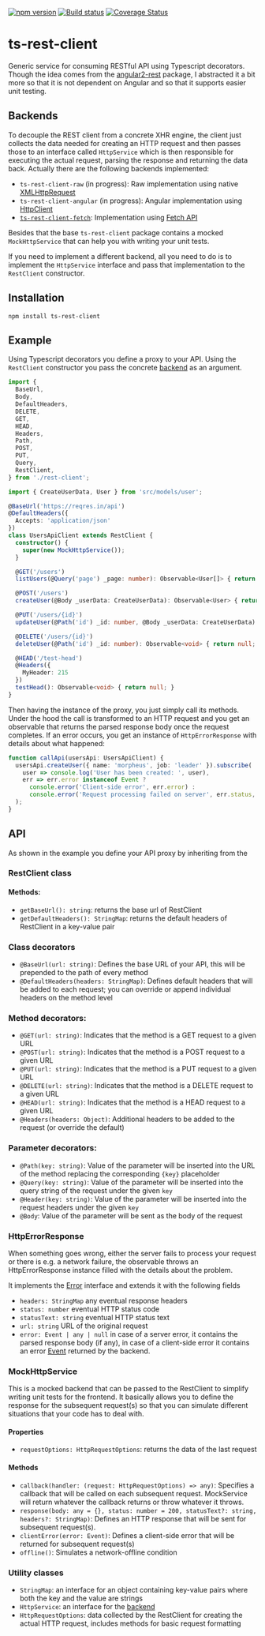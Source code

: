 [![npm version](https://badge.fury.io/js/ts-rest-client.svg)](https://badge.fury.io/js/ts-rest-client) [![Build status](https://travis-ci.org/lukaskopenec/ts-rest-client.svg?branch=master)](https://travis-ci.org/lukaskopenec/ts-rest-client.svg?branch=master) [![Coverage Status](https://coveralls.io/repos/github/lukaskopenec/ts-rest-client/badge.svg?branch=master)](https://coveralls.io/github/lukaskopenec/ts-rest-client?branch=master)

# ts-rest-client

Generic service for consuming RESTful API using Typescript decorators. Though the idea comes from the [angular2-rest](https://github.com/Paldom/angular2-rest) package, I abstracted it a bit more so that it is not dependent on Angular and so that it supports easier unit testing.

## Backends

To decouple the REST client from a concrete XHR engine, the client just collects the data needed for creating an HTTP request and then passes those to an interface called `HttpService` which is then responsible for executing the actual request, parsing the response and returning the data back. Actually there are the following backends implemented:

 - `ts-rest-client-raw` (in progress): Raw implementation using native [XMLHttpRequest](https://developer.mozilla.org/en-US/docs/Web/API/XMLHttpRequest)
 - `ts-rest-client-angular` (in progress): Angular implementation using [HttpClient](https://angular.io/api/common/http/HttpClient)
 - [`ts-rest-client-fetch`](https://npmjs.com/package/ts-rest-client-fetch): Implementation using [Fetch API](https://developer.mozilla.org/en-US/docs/Web/API/Fetch_API)

Besides that the base `ts-rest-client` package contains a mocked `MockHttpService` that can help you with writing your unit tests.

If you need to implement a different backend, all you need to do is to implement the `HttpService` interface and pass that implementation to the `RestClient` constructor.

## Installation

`npm install ts-rest-client`

## Example

Using Typescript decorators you define a proxy to your API. Using the `RestClient` constructor you pass the concrete [backend](#backends) as an argument.

```ts
import {
  BaseUrl,
  Body,
  DefaultHeaders,
  DELETE,
  GET,
  HEAD,
  Headers,
  Path,
  POST,
  PUT,
  Query,
  RestClient,
} from './rest-client';

import { CreateUserData, User } from 'src/models/user';

@BaseUrl('https://reqres.in/api')
@DefaultHeaders({
  Accepts: 'application/json'
})
class UsersApiClient extends RestClient {
  constructor() {
    super(new MockHttpService());
  }

  @GET('/users')
  listUsers(@Query('page') _page: number): Observable<User[]> { return null; }

  @POST('/users')
  createUser(@Body _userData: CreateUserData): Observable<User> { return null; }

  @PUT('/users/{id}')
  updateUser(@Path('id') _id: number, @Body _userData: CreateUserData): Observable<User> { return null; }

  @DELETE('/users/{id}')
  deleteUser(@Path('id') _id: number): Observable<void> { return null; }

  @HEAD('/test-head')
  @Headers({
    MyHeader: 215
  })
  testHead(): Observable<void> { return null; }
}
```

Then having the instance of the proxy, you just simply call its methods. Under the hood the call is transformed to an HTTP request and you get an observable that returns the parsed response body once the request completes. If an error occurs, you get an instance of `HttpErrorResponse` with details about what happened:

```ts
function callApi(usersApi: UsersApiClient) {
  usersApi.createUser({ name: 'morpheus', job: 'leader' }).subscribe(
    user => console.log('User has been created: ', user),
    err => err.error instanceof Event ?
      console.error('Client-side error', err.error) :
      console.error('Request processing failed on server', err.status, err.error)
  );
}
```

## API

As shown in the example you define your API proxy by inheriting from the
### RestClient class
#### Methods:
- `getBaseUrl(): string`: returns the base url of RestClient
- `getDefaultHeaders(): StringMap`: returns the default headers of RestClient in a key-value pair

### Class decorators
- `@BaseUrl(url: string)`: Defines the base URL of your API, this will be prepended to the path of every method
- `@DefaultHeaders(headers: StringMap)`: Defines default headers that will be added to each request; you can override or append individual headers on the method level

### Method decorators:
- `@GET(url: string)`: Indicates that the method is a GET request to a given URL
- `@POST(url: string)`: Indicates that the method is a POST request to a given URL
- `@PUT(url: string)`: Indicates that the method is a PUT request to a given URL
- `@DELETE(url: string)`: Indicates that the method is a DELETE request to a given URL
- `@HEAD(url: string)`: Indicates that the method is a HEAD request to a given URL
- `@Headers(headers: Object)`: Additional headers to be added to the request (or override the default)

### Parameter decorators:
- `@Path(key: string)`: Value of the parameter will be inserted into the URL of the method replacing the corresponding `{key}` placeholder
- `@Query(key: string)`: Value of the parameter will be inserted into the query string of the request under the given `key`
- `@Header(key: string)`: Value of the parameter will be inserted into the request headers under the given `key`
- `@Body`: Value of the parameter will be sent as the body of the request

### HttpErrorResponse
When something goes wrong, either the server fails to process your request or there is e.g. a network failure, the observable throws an HttpErrorResponse instance filled with the details about the problem.

It implements the [Error](https://developer.mozilla.org/en-US/docs/Web/JavaScript/Reference/Global_Objects/Error) interface and extends it with the following fields
- `headers: StringMap` any eventual response headers
- `status: number` eventual HTTP status code
- `statusText: string` eventual HTTP status text
- `url: string` URL of the original request
- `error: Event | any | null` in case of a server error, it contains the parsed response body (if any), in case of a client-side error it contains an error [Event](https://developer.mozilla.org/en-US/docs/Web/API/Event) returned by the backend.

### MockHttpService
This is a mocked backend that can be passed to the RestClient to simplify writing unit tests for the frontend. It basically allows you to define the response for the subsequent request(s) so that you can simulate different situations that your code has to deal with.

#### Properties
 - `requestOptions: HttpRequestOptions`: returns the data of the last request

#### Methods
 - `callback(handler: (request: HttpRequestOptions) => any)`: Specifies a callback that will be called on each subsequent request. MockService will return whatever the callback returns or throw whatever it throws.
 - `response(body: any = {}, status: number = 200, statusText?: string, headers?: StringMap)`: Defines an HTTP response that will be sent for subsequent request(s).
 - `clientError(error: Event)`: Defines a client-side error that will be returned for subsequent request(s)
 - `offline()`: Simulates a network-offline condition 

### Utility classes
- `StringMap`: an interface for an object containing key-value pairs where both the key and the value are strings
- `HttpService`: an interface for the [backend](#backends)
- `HttpRequestOptions`: data collected by the RestClient for creating the actual HTTP request, includes methods for basic request formatting